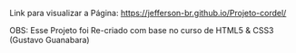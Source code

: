 Link para visualizar a Página: https://jefferson-br.github.io/Projeto-cordel/

OBS: Esse Projeto foi Re-criado com base no curso de HTML5 & CSS3 (Gustavo Guanabara)
